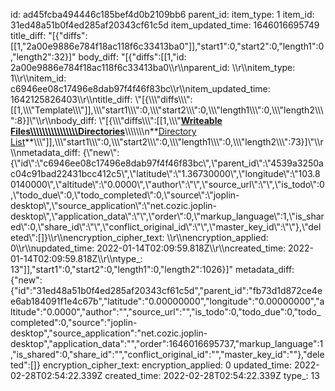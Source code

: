 id: ad45fcba494446c185bef4d0b2109bb6
parent_id: 
item_type: 1
item_id: 31ed48a51b0f4ed285af20343cf61c5d
item_updated_time: 1646016695749
title_diff: "[{\"diffs\":[[1,\"2a00e9886e784f18ac118f6c33413ba0\"]],\"start1\":0,\"start2\":0,\"length1\":0,\"length2\":32}]"
body_diff: "[{\"diffs\":[[1,\"id: 2a00e9886e784f18ac118f6c33413ba0\\\r\\\nparent_id: \\\r\\\nitem_type: 1\\\r\\\nitem_id: c6946ee08c17496e8dab97f4f46f83bc\\\r\\\nitem_updated_time: 1642125826403\\\r\\\ntitle_diff: \\\"[{\\\\\\\"diffs\\\\\\\":[[1,\\\\\\\"Template\\\\\\\"]],\\\\\\\"start1\\\\\\\":0,\\\\\\\"start2\\\\\\\":0,\\\\\\\"length1\\\\\\\":0,\\\\\\\"length2\\\\\\\":8}]\\\"\\\r\\\nbody_diff: \\\"[{\\\\\\\"diffs\\\\\\\":[[1,\\\\\\\"**<ins>Writeable Files\\\\\\\\\\\\\\\\\\\\\\\\\\\\\\\\Directories</ins>**\\\\\\\\\\\\\n**<ins>Directory List</ins>**\\\\\\\"]],\\\\\\\"start1\\\\\\\":0,\\\\\\\"start2\\\\\\\":0,\\\\\\\"length1\\\\\\\":0,\\\\\\\"length2\\\\\\\":73}]\\\"\\\r\\\nmetadata_diff: {\\\"new\\\":{\\\"id\\\":\\\"c6946ee08c17496e8dab97f4f46f83bc\\\",\\\"parent_id\\\":\\\"4539a3250ac04c91bad22431bcc412c5\\\",\\\"latitude\\\":\\\"1.36730000\\\",\\\"longitude\\\":\\\"103.80140000\\\",\\\"altitude\\\":\\\"0.0000\\\",\\\"author\\\":\\\"\\\",\\\"source_url\\\":\\\"\\\",\\\"is_todo\\\":0,\\\"todo_due\\\":0,\\\"todo_completed\\\":0,\\\"source\\\":\\\"joplin-desktop\\\",\\\"source_application\\\":\\\"net.cozic.joplin-desktop\\\",\\\"application_data\\\":\\\"\\\",\\\"order\\\":0,\\\"markup_language\\\":1,\\\"is_shared\\\":0,\\\"share_id\\\":\\\"\\\",\\\"conflict_original_id\\\":\\\"\\\",\\\"master_key_id\\\":\\\"\\\"},\\\"deleted\\\":[]}\\\r\\\nencryption_cipher_text: \\\r\\\nencryption_applied: 0\\\r\\\nupdated_time: 2022-01-14T02:09:59.818Z\\\r\\\ncreated_time: 2022-01-14T02:09:59.818Z\\\r\\\ntype_: 13\"]],\"start1\":0,\"start2\":0,\"length1\":0,\"length2\":1026}]"
metadata_diff: {"new":{"id":"31ed48a51b0f4ed285af20343cf61c5d","parent_id":"fb73d1d872ce4ee6ab184091f1e4c67b","latitude":"0.00000000","longitude":"0.00000000","altitude":"0.0000","author":"","source_url":"","is_todo":0,"todo_due":0,"todo_completed":0,"source":"joplin-desktop","source_application":"net.cozic.joplin-desktop","application_data":"","order":1646016695737,"markup_language":1,"is_shared":0,"share_id":"","conflict_original_id":"","master_key_id":""},"deleted":[]}
encryption_cipher_text: 
encryption_applied: 0
updated_time: 2022-02-28T02:54:22.339Z
created_time: 2022-02-28T02:54:22.339Z
type_: 13